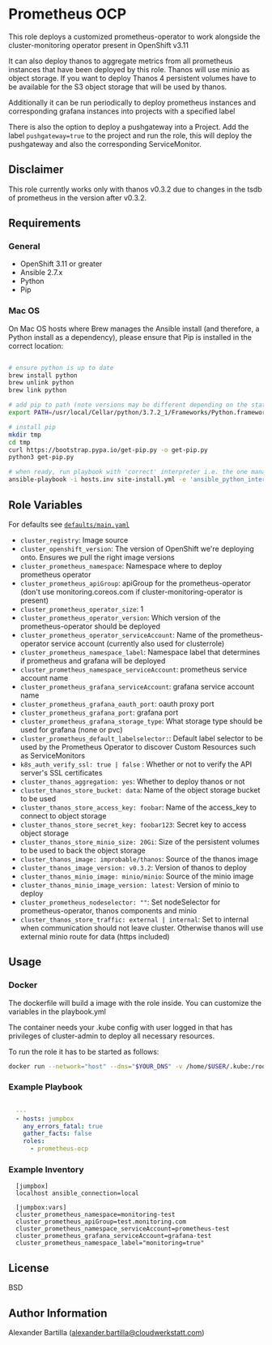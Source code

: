 # Prometheus OCP

This role deploys a customized prometheus-operator to work alongside the cluster-monitoring operator present in OpenShift v3.11

It can also deploy thanos to aggregate metrics from all prometheus instances that have been deployed by this role. 
Thanos will use minio as object storage. 
If you want to deploy Thanos 4 persistent volumes have to be available for the S3 object storage that will be used by thanos.

Additionally it can be run periodically to deploy prometheus instances and corresponding grafana instances into projects with a specified label

There is also the option to deploy a pushgateway into a Project. Add the label `pushgateway=true` to the project and run the role, this will deploy the pushgateway and also the corresponding ServiceMonitor.

## Disclaimer

This role currently works only with thanos v0.3.2 due to changes in the tsdb of prometheus in the version after v0.3.2. 

## Requirements

### General

* OpenShift 3.11 or greater
* Ansible 2.7.x
* Python
* Pip

### Mac OS

On Mac OS hosts where Brew manages the Ansible install (and therefore, a Python install as a dependency), please ensure that Pip is installed in the correct location:

```bash

# ensure python is up to date
brew install python
brew unlink python
brew link python

# add pip to path (note versions may be different depending on the state of brew)
export PATH=/usr/local/Cellar/python/3.7.2_1/Frameworks/Python.framework/Versions/3.7/bin:$PATH

# install pip
mkdir tmp
cd tmp
curl https://bootstrap.pypa.io/get-pip.py -o get-pip.py
python3 get-pip.py

# when ready, run playbook with 'correct' interpreter i.e. the one managed by brew
ansible-playbook -i hosts.inv site-install.yml -e 'ansible_python_interpreter=python3'
```

## Role Variables

For defaults see [`defaults/main.yaml`](defaults/main.yaml)

* `cluster_registry`: Image source
* `cluster_openshift_version`: The version of OpenShift we're deploying onto. Ensures we pull the right image versions
* `cluster_prometheus_namespace`: Namespace where to deploy prometheus operator
* `cluster_prometheus_apiGroup`: apiGroup for the prometheus-operator (don't use monitoring.coreos.com if cluster-monitoring-operator is present)
* `cluster_prometheus_operator_size`: 1
* `cluster_prometheus_operator_version`: Which version of the prometheus-operator should be deployed
* `cluster_prometheus_operator_serviceAccount`: Name of the prometheus-operator service account (currently also used for clusterrole)
* `cluster_prometheus_namespace_label`: Namespace label that determines if prometheus and grafana will be deployed
* `cluster_prometheus_namespace_serviceAccount`: prometheus service account name
* `cluster_prometheus_grafana_serviceAccount`: grafana service account name
* `cluster_prometheus_grafana_oauth_port`: oauth proxy port
* `cluster_prometheus_grafana_port`: grafana port
* `cluster_prometheus_grafana_storage_type`: What storage type should be used for grafana (none or pvc)
* `cluster_prometheus_default_labelselector:`: Default label selector to be used by the Prometheus Operator to discover Custom Resources such as ServiceMonitors
* `k8s_auth_verify_ssl: true | false` : Whether or not to verify the API server's SSL certificates
* `cluster_thanos_aggregation: yes`: Whether to deploy thanos or not
* `cluster_thanos_store_bucket: data`: Name of the object storage bucket to be used
* `cluster_thanos_store_access_key: foobar`: Name of the access_key to connect to object storage
* `cluster_thanos_store_secret_key: foobar123`: Secret key to access object storage
* `cluster_thanos_store_minio_size: 20Gi`: Size of the persistent volumes to be used to back the object storage
* `cluster_thanos_image: improbable/thanos`: Source of the thanos image
* `cluster_thanos_image_version: v0.3.2`: Version of thanos to deploy
* `cluster_thanos_minio_image: minio/minio`: Source of the minio image
* `cluster_thanos_minio_image_version: latest`: Version of minio to deploy
* `cluster_prometheus_nodeselector: ""`: Set nodeSelector for prometheus-operator, thanos components and minio
* `cluster_thanos_store_traffic: external | internal`: Set to internal when communication should not leave cluster. Otherwise thanos will use external minio route for data (https included)

## Usage

### Docker

The dockerfile will build a image with the role inside. You can customize the variables in the playbook.yml

The container needs your .kube config with user logged in that has privileges of cluster-admin to deploy all necessary resources.

To run the role it has to be started as follows:

```bash
docker run --network="host" --dns="$YOUR_DNS" -v /home/$USER/.kube:/root/.kube prometheus-ocp:1

```

### Example Playbook

```yaml

  ---
  - hosts: jumpbox
    any_errors_fatal: true
    gather_facts: false
    roles:
      - prometheus-ocp
```

### Example Inventory

```ansible
  [jumpbox]
  localhost ansible_connection=local

  [jumpbox:vars]
  cluster_prometheus_namespace=monitoring-test
  cluster_prometheus_apiGroup=test.monitoring.com
  cluster_prometheus_namespace_serviceAccount=prometheus-test
  cluster_prometheus_grafana_serviceAccount=grafana-test
  cluster_prometheus_namespace_label="monitoring=true"
```

## License

BSD

## Author Information

Alexander Bartilla (alexander.bartilla@cloudwerkstatt.com)